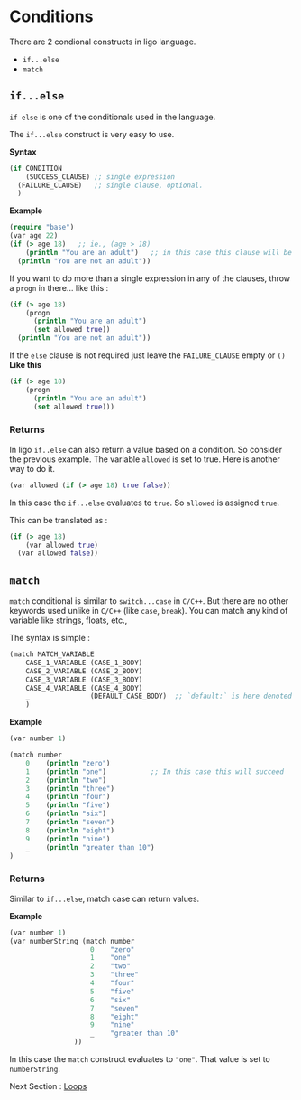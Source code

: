 # Conditions

There are 2 condional constructs in ligo language.
 + `if...else`
 + `match`

## `if...else`

`if else` is one of the conditionals used in the language.

The `if...else` construct is very easy to use.

**Syntax**

```clojure
(if CONDITION
    (SUCCESS_CLAUSE) ;; single expression
  (FAILURE_CLAUSE)   ;; single clause, optional.
  )
```

**Example**

```clojure
(require "base")
(var age 22)
(if (> age 18)   ;; ie., (age > 18)
    (println "You are an adult")   ;; in this case this clause will be executed.
  (println "You are not an adult"))
```

If you want to do more than a single expression in any of the clauses,
throw a `progn` in there... like this :

```clojure
(if (> age 18)
    (progn
      (println "You are an adult")
      (set allowed true))
  (println "You are not an adult"))
```

If the `else` clause is not required just leave the `FAILURE_CLAUSE` empty or `()`
**Like this**

```clojure
(if (> age 18)
    (progn
      (println "You are an adult")
      (set allowed true)))
```

### Returns

In ligo `if..else` can also return a value based on a condition.
So consider the previous example.
The variable `allowed` is set to true. Here is another way to do it.

```clojure
(var allowed (if (> age 18) true false))
```

In this case the `if...else` evaluates to `true`. So `allowed` is assigned `true`.


This can be translated as :

```clojure
(if (> age 18)
    (var allowed true)
  (var allowed false))
```

## `match`

`match` conditional is similar to `switch...case` in `C/C++`. But there are no other keywords used unlike in `C/C++` (like `case`, `break`).
You can match any kind of variable like strings, floats, etc.,

The syntax is simple :

```clojure
(match MATCH_VARIABLE
    CASE_1_VARIABLE (CASE_1_BODY)
    CASE_2_VARIABLE (CASE_2_BODY)
    CASE_3_VARIABLE (CASE_3_BODY)
    CASE_4_VARIABLE (CASE_4_BODY)
    _               (DEFAULT_CASE_BODY)  ;; `default:` is here denoted as `_`
    )
```

**Example**

```clojure
(var number 1)

(match number
    0    (println "zero")
    1    (println "one")           ;; In this case this will succeed
    2    (println "two")
    3    (println "three")
    4    (println "four")
    5    (println "five")
    6    (println "six")
    7    (println "seven")
    8    (println "eight")
    9    (println "nine")
    _    (println "greater than 10")
)
```

### Returns

Similar to `if...else`, match case can return values.

**Example**

```clojure
(var number 1)
(var numberString (match number
                    0    "zero"
                    1    "one"
                    2    "two"
                    3    "three"
                    4    "four"
                    5    "five"
                    6    "six"
                    7    "seven"
                    8    "eight"
                    9    "nine"
                    _    "greater than 10"
                ))
```

In this case the `match` construct evaluates to `"one"`. That value is set to `numberString`.


Next Section : [Loops](2_Loops.md)
